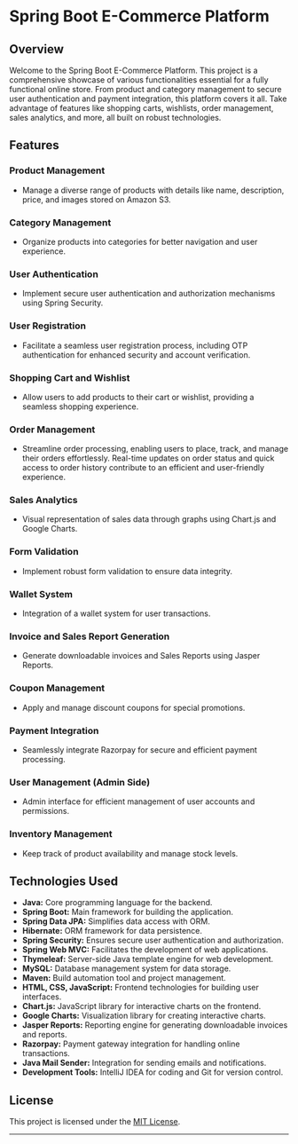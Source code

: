 # Spring Boot E-Commerce Platform

## Overview

Welcome to the Spring Boot E-Commerce Platform. This project is a comprehensive showcase of various functionalities essential for a fully functional online store. From product and category management to secure user authentication and payment integration, this platform covers it all. Take advantage of features like shopping carts, wishlists, order management, sales analytics, and more, all built on robust technologies.

## Features

### Product Management
- Manage a diverse range of products with details like name, description, price, and images stored on Amazon S3.

### Category Management
- Organize products into categories for better navigation and user experience.

### User Authentication
- Implement secure user authentication and authorization mechanisms using Spring Security.

### User Registration
- Facilitate a seamless user registration process, including OTP authentication for enhanced security and account verification.

### Shopping Cart and Wishlist
- Allow users to add products to their cart or wishlist, providing a seamless shopping experience.

### Order Management
- Streamline order processing, enabling users to place, track, and manage their orders effortlessly. Real-time updates on order status and quick access to order history contribute to an efficient and user-friendly experience.

### Sales Analytics
- Visual representation of sales data through graphs using Chart.js and Google Charts.

### Form Validation
- Implement robust form validation to ensure data integrity.

### Wallet System
- Integration of a wallet system for user transactions.

### Invoice and Sales Report Generation
- Generate downloadable invoices and Sales Reports using Jasper Reports.

### Coupon Management
- Apply and manage discount coupons for special promotions.

### Payment Integration
- Seamlessly integrate Razorpay for secure and efficient payment processing.

### User Management (Admin Side)
- Admin interface for efficient management of user accounts and permissions.

### Inventory Management
- Keep track of product availability and manage stock levels.

## Technologies Used

- **Java:** Core programming language for the backend.
- **Spring Boot:** Main framework for building the application.
- **Spring Data JPA:** Simplifies data access with ORM.
- **Hibernate:** ORM framework for data persistence.
- **Spring Security:** Ensures secure user authentication and authorization.
- **Spring Web MVC:** Facilitates the development of web applications.
- **Thymeleaf:** Server-side Java template engine for web development.
- **MySQL:** Database management system for data storage.
- **Maven:** Build automation tool and project management.
- **HTML, CSS, JavaScript:** Frontend technologies for building user interfaces.
- **Chart.js:** JavaScript library for interactive charts on the frontend.
- **Google Charts:** Visualization library for creating interactive charts.
- **Jasper Reports:** Reporting engine for generating downloadable invoices and reports.
- **Razorpay:** Payment gateway integration for handling online transactions.
- **Java Mail Sender:** Integration for sending emails and notifications.
- **Development Tools:** IntelliJ IDEA for coding and Git for version control.

## License

This project is licensed under the [MIT License](LICENSE).

---
